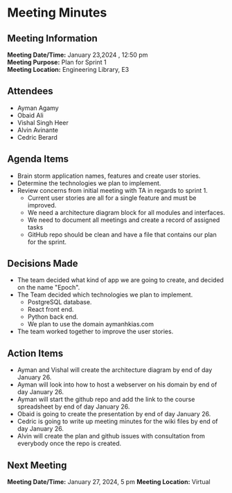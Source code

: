 # Meeting Minutes
## Meeting Information
**Meeting Date/Time:** January 23,2024 , 12:50 pm  
**Meeting Purpose:** Plan for Sprint 1  
**Meeting Location:** Engineering Library, E3  

## Attendees
- Ayman Agamy
- Obaid Ali
- Vishal Singh Heer
- Alvin Avinante
- Cedric Berard 

## Agenda Items
- Brain storm application names, features and create user stories.
- Determine the technologies we plan to implement.
- Review concerns from initial meeting with TA in regards to sprint 1.
	- Current user stories are all for a single feature and must be improved.
	- We need a architecture diagram block for all modules and interfaces.
	- We need to document all meetings and create a record of assigned tasks
	- GitHub repo should be clean and have a file that contains our plan for the sprint.

## Decisions Made
- The team decided what kind of app we are going to create, and decided on the name "Epoch".
- The Team decided which technologies we plan to implement.
	- PostgreSQL database.
	- React front end.
	- Python back end.
	- We plan to use the domain aymanhkias.com
- The team worked together to improve the user stories.

## Action Items
- Ayman and Vishal will create the architecture diagram by end of day January 26.
- Ayman will look into how to host a webserver on his domain by end of day January 26.
- Ayman will start the github repo and add the link to the course spreadsheet by end of day January 26.
- Obaid is going to create the presentation by end of day January 26.
- Cedric is going to write up meeting minutes for the wiki files by end of day January 26.
- Alvin will create the plan and github issues with consultation from everybody once the repo is created.

## Next Meeting
**Meeting Date/Time:** January 27, 2024, 5 pm
**Meeting Location:** Virtual